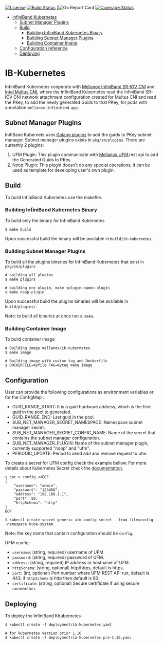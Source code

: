 [![License](https://img.shields.io/badge/License-Apache%202.0-blue.svg)](http://www.apache.org/licenses/LICENSE-2.0)
[![Build Status](https://travis-ci.com/Mellanox/ib-kubernetes.svg?branch=master)](https://travis-ci.com/Mellanox/ib-kubernetes)
[![Go Report Card](https://goreportcard.com/badge/github.com/Mellanox/ib-kubernetes)
[![Coverage Status](https://coveralls.io/repos/github/Mellanox/ib-kubernetes/badge.svg)](https://coveralls.io/github/Mellanox/ib-kubernetes)

   * [InfiniBand Kubernetes](#infiniband-kubernetes)
      * [Subnet Manager Plugins](#subnet-manager-plugins)
      * [Build](#build)
         * [Building InfiniBand Kubernetes Binary](#building-infiniband-kubernetes-binary)
         * [Building Subnet Manager Plugins](#building-subnet-manager-plugins)
         * [Building Container Image](#building-container-image)
      * [Configuration reference](#configuration-reference)
      * [Deploying](#deploying)

# IB-Kubernetes

InfiniBand Kubernetes cooperate with [Mellanox InfiniBand SR-IOV CNI](https://github.com/Mellanox/ib-sriov-cni) and 
[Intel Multus CNI](https://github.com/intel/multus-cni), where the InfiniBand Kubernetes read the InfiniBand SR-IOV CNI 
network attachment configuration created for Multus CNI and read the PKey, to add the newly generated Guids to that PKey,
for pods with annotation `mellanox.infiniband.app`.

## Subnet Manager Plugins

InifiBand Kubernets uses [Golang plugins](https://golang.org/pkg/plugin/) to add the guids to PKey subnet manager. 
Subnet manager plugins exists in `pkg/sm/plugins`. There are currently 2 plugins:

1. UFM Plugin: This plugin communicate with [Mellanox UFM ](https://www.mellanox.com/products/management-software/ufm) rest api to add the Generated Guids to PKey.
2. Noop Plugin: This plugin doesn't do any special operations, it can be used as template for developing user's own plugin.

## Build

To build InfiniBand Kubernetes use the makefile.

### Building InfiniBand Kubernetes Binary

To build only the binary for InfiniBand Kubernetes

```shell script
$ make build
```
Upon successful build the binary will be available in `build/ib-kubernetes`.

### Building Subnet Manager Plugins

To build all the plugins binaries for InfiniBand Kubernetes that exist in `pkg/sm/plugins`

```shell script
# building all plugins
$ make plugins

# building one plugin, make <plugin-name>-plugin
$ make noop-plugin
```
Upon successful build the plugins binaries will be available in `build/plugins/`.

Note: to build all binaries at once run `$ make`.

### Building Container Image

To build container image

```shell script
# Building image mellanox/ib-kubernetes
$ make image

# Building image with custom tag and Dockerfile
$ DOCKERFILE=myfile TAG=mytag make image
```

## Configuration

User can provide the following configurations as environment variables or for the ConfigMap :
* GUID_RANGE_START: It is a guid hardware address, which is the first guid in the pool to generated.
* GUID_RANGE_END: Last guid in the pool.
* SUB_NET_MANAGER_SECRET_NAMESPACE: Namespace subnet manager secret.
* SUB_NET_MANAGER_SECRET_CONFIG_NAME: Name of the secret that contains the subnet manager configuration.
* SUB_NET_MANAGER_PLUGIN: Name of the subnet manager plugin, currently supported "noop" and "ufm".
* PERIODIC_UPDATE: Period to send add and remove request to ufm.

To create a secret for UFM config check the example bellow. For more details about Kubernetes Secret check the [documentation](https://kubernetes.io/docs/concepts/configuration/secret/).

```shell script
$ cat > config <<EOF
{
    "username": "admin",
    "password": "123456",
    "address": "192.168.1.1",
    "port": 80,
    "httpSchema": "http"
}
EOF

$ kubectl create secret generic ufm-config-secret --from-file=config --namespace kube-system
```

Note: the key name that contain configuration should be `config`.

UFM config:
* `username`: (string, required) username of UFM.
* `password`: (string, required) password of UFM.
* `address`: (string, required) IP address or hostname of UFM.
* `httpSchema`: (string, optional) http/https, default is https.
* `port`: (int, optional) Port number where UFM REST API run, default is 443, if `httpSchema` is http then default is 80.
* `certificate`: (string, optional) Secure certificate if using secure connection.

## Deploying

To deploy the InfiniBand Kbubernetes
```shell script
$ kubectl create -f deployment/ib-kubernetes.yaml

# for kubernetes version prior 1.16
$ kubectl create -f deployment/ib-kubernetes-pre-1.16.yaml
```
